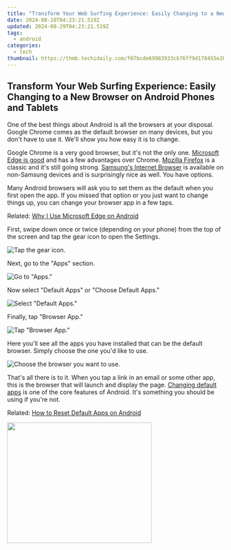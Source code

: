 ```yaml
---
title: "Transform Your Web Surfing Experience: Easily Changing to a New Browser on Android Phones and Tablets"
date: 2024-08-28T04:23:21.519Z
updated: 2024-08-29T04:23:21.519Z
tags:
  - android
categories:
  - tech
thumbnail: https://thmb.techidaily.com/f07bcde69983933cb76ff9d178455e2b69ef74b8fc7b5950817350ad54cf2512.png
---
```


## Transform Your Web Surfing Experience: Easily Changing to a New Browser on Android Phones and Tablets

One of the best things about Android is all the browsers at your disposal. Google Chrome comes as the default browser on many devices, but you don't have to use it. We'll show you how easy it is to change.

 Google Chrome is a very good browser, but it's not the only one. [Microsoft Edge is good](https://android-unlock.techidaily.com/best-ways-on-how-to-unlockbypassswiperemove-gionee-fingerprint-lock-by-drfone-android/) and has a few advantages over Chrome. [Mozilla Firefox](https://www.anrdoezrs.net/links/3607085/type/dlg/sid/UUhtgUeUpU206831/https://play.google.com/store/apps/details?id=org.mozilla.firefox) is a classic and it's still going strong. [Samsung's Internet Browser](https://www.anrdoezrs.net/links/3607085/type/dlg/sid/UUhtgUeUpU206831/https://play.google.com/store/apps/details?id=com.sec.android.app.sbrowser) is available on non-Samsung devices and is surprisingly nice as well. You have options.

 Many Android browsers will ask you to set them as the default when you first open the app. If you missed that option or you just want to change things up, you can change your browser app in a few taps.

Related: [Why I Use Microsoft Edge on Android](https://android-unlock.techidaily.com/best-ways-on-how-to-unlockbypassswiperemove-gionee-fingerprint-lock-by-drfone-android/) 

 First, swipe down once or twice (depending on your phone) from the top of the screen and tap the gear icon to open the Settings.

![Tap the gear icon.](https://static1.howtogeekimages.com/wordpress/wp-content/uploads/2021/06/2021-06-10_16-45-27.png?trim=1,1&amp;bg-color=000&amp;pad=1,1) 

 Next, go to the "Apps" section.

![Go to "Apps."](https://static1.howtogeekimages.com/wordpress/wp-content/uploads/2022/02/2022-02-17_17-00-59.jpg) 

 Now select "Default Apps" or "Choose Default Apps."

![Select "Default Apps."](https://static1.howtogeekimages.com/wordpress/wp-content/uploads/2022/02/2022-02-17_17-01-19.jpg) 

 Finally, tap "Browser App."

![Tap "Browser App."](https://static1.howtogeekimages.com/wordpress/wp-content/uploads/2022/02/2022-02-17_17-01-30.jpg) 

 Here you'll see all the apps you have installed that can be the default browser. Simply choose the one you'd like to use.

![Choose the browser you want to use.](https://static1.howtogeekimages.com/wordpress/wp-content/uploads/2022/02/2022-02-17_17-01-43.jpg) 

 That's all there is to it. When you tap a link in an email or some other app, this is the browser that will launch and display the page. [Changing default apps](https://ai-driven-video-production.techidaily.com/updated-the-ultimate-list-of-free-security-camera-software/) is one of the core features of Android. It's something you should be using if you're not.

Related: [How to Reset Default Apps on Android](https://ai-driven-video-production.techidaily.com/updated-the-ultimate-list-of-free-security-camera-software/)

<ins class="adsbygoogle"
     style="display:block"
     data-ad-format="autorelaxed"
     data-ad-client="ca-pub-7571918770474297"
     data-ad-slot="1223367746"></ins>



<ins class="adsbygoogle"
     style="display:block"
     data-ad-client="ca-pub-7571918770474297"
     data-ad-slot="8358498916"
     data-ad-format="auto"
     data-full-width-responsive="true"></ins>



<!-- affiliate ads begin -->
<a href="https://aligracehair.sjv.io/c/5597632/2087264/19272" target="_top" id="2087264"><img src="//a.impactradius-go.com/display-ad/19272-2087264" border="0" alt="" width="336" height="280"/></a><img height="0" width="0" src="https://imp.pxf.io/i/5597632/2087264/19272" style="position:absolute;visibility:hidden;" border="0" />
<!-- affiliate ads end -->